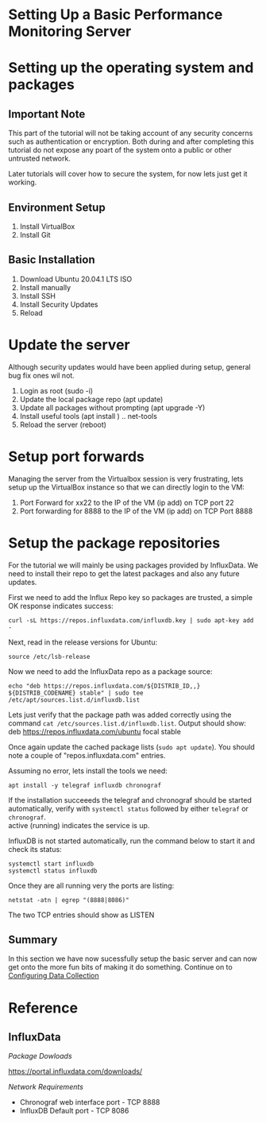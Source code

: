 # Setting Up a Basic Performance Monitoring Server

# Setting up the operating system and packages

## Important Note ##
This part of the tutorial will not be taking account of any security concerns such as authentication or encryption. Both during and after completing this 
tutorial do not expose any poart of the system onto a public or other untrusted network. 

Later tutorials will cover how to secure the system, for now lets just get it working.

## Environment Setup
1. Install VirtualBox
2. Install Git

## Basic Installation
1. Download Ubuntu 20.04.1 LTS ISO
1. Install manually
1. Install SSH
1. Install Security Updates
1. Reload

# Update the server
Although security updates would have been applied during setup, general bug fix ones wil not.
1. Login as root (sudo -i)
1. Update the local package repo (apt update)
1. Update all packages without prompting (apt upgrade -Y)
1. Install useful tools (apt install <package-name>)
.. net-tools
1. Reload the server (reboot)

# Setup port forwards
Managing the server from the Virtualbox session is very frustrating, lets setup up the VirtualBox instance so that we can directly login to the VM:
1. Port Forward for xx22 to the IP of the VM (ip add) on TCP port 22
1. Port forwarding for 8888 to the IP of the VM (ip add) on TCP Port 8888

# Setup the package repositories
For the tutorial we will mainly be using packages provided by InfluxData.  We need to install their repo to get the latest packages
and also any future updates.

First we need to add the Influx Repo key so packages are trusted, a simple OK response indicates success:
```
curl -sL https://repos.influxdata.com/influxdb.key | sudo apt-key add -
```

Next, read in the release versions for Ubuntu:
```
source /etc/lsb-release
```

Now we need to add the InfluxData repo as a package source:
```
echo "deb https://repos.influxdata.com/${DISTRIB_ID,,} ${DISTRIB_CODENAME} stable" | sudo tee /etc/apt/sources.list.d/influxdb.list
```

Lets just verify that the package path was added correctly using the command `cat /etc/sources.list.d/influxdb.list`. Output should show:
deb https://repos.influxdata.com/ubuntu focal stable

Once again update the cached package lists (`sudo apt update`). You should note a couple of "repos.influxdata.com" entries.

Assuming no error, lets install the tools we need:
```
apt install -y telegraf influxdb chronograf
```

If the installation succeeeds the telegraf and chronograf should be started automatically, verify with `systemctl status` followed by either `telegraf` or `chronograf`.  
active (running) indicates the service is up.

InfluxDB is not started automatically, run the command below to start it and check its status:
```
systemctl start influxdb
systemctl status influxdb
```

Once they are all running very the ports are listing:
```
netstat -atn | egrep "(8888|8086)"
``` 
The two TCP entries should show as LISTEN

## Summary
In this section we have now sucessfully setup the basic server and can now get onto the more fun bits of making it do something. 
Continue on to [Configuring Data Collection](03_Configuring_Basic_Data_Collection.md)

# Reference
## InfluxData
*Package Dowloads*

https://portal.influxdata.com/downloads/

*Network Requirements*
* Chronograf web interface port - TCP 8888
* InfluxDB Default port - TCP 8086
